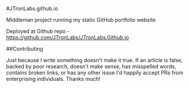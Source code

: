 #JTronLabs.github.io

Middleman project running my static GitHub portfolio website

Deployed at Github repo - https://github.com/JTronLabs/JTronLabs.Github.io

##Contributing

Just because I write something doesn't make it true.
If an article is false, backed by poor research, doesn't make sense, has misspelled words, contains broken links, or has any other issue I'd happily accept PRs from enterprising individuals.
Thanks much!
